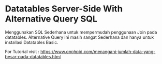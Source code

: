 # Datatables Server-Side With Alternative Query SQL

Menggunakan SQL Sederhana untuk mempermudah penggunaan Join pada datatables.
Alternative Query ini masih sangat Sederhana dan hanya untuk installasi Datatables Basic.

For Tutorial visit : https://www.onphpid.com/menangani-jumlah-data-yang-besar-pada-datatables.html
